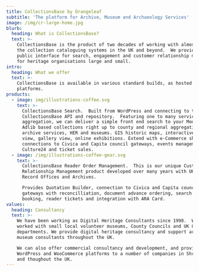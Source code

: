 ```yaml
---
title: CollectionsBase by Orangeleaf
subtitle: 'The platform for Archive, Museum and Archaeology Services'
image: /img/cr-large-home.jpg
blurb:
  heading: What is CollectionsBase?
  text: >-
    CollectionsBase is the product of two decades of working with almost all of
    the collection cataloguing systems in the UK and beyond.  We provide the
    public interface for search, engagement and customer relationship management
    for heritage organisations large and small.
intro:
  heading: What we offer
  text: >-
    CollectionsBase is available in various standard builds, as hosted web
    platforms.
products:
  - image: img/illustrations-coffee.svg
    text: >-
      CollectionsBase Search.  Built from WordPress and connecting to the
      CollectionsBase API and repository.  Featuring one to many services in one
      aggregation, we can deliver a simple front end search to your Modes or
      Adlib based collections right up to county and regional aggregations of
      archive services, HER and museums. GIS historic maps, interactive timeline
      view, gallery view, online exhibitions. Extend with e-Commerce shop,
      connections to Civica and Capita council gateways, events management with
      Culture24 and ticket sales.
  - image: /img/illustrations-coffee-gear.svg
    text: >-
      CollectionsBase Reader Order Management.  This is our unique Customer
      Relationship Management product developed over many years with UK County
      Record Offices and Archives.  

      Provides Quotation Builder, connection to Civica and Capita council
      gateways with reconcilliation, document advance ordering, search room
      booking, reader tickets and integration with ARA Card.
values:
  heading: Consultancy
  text: >-
    We have been working as Digital Heritage Consultants since 1998.  We've
    worked with small local volunteer museums, County Councils and UK Government
    departments. We provide digital heritage consultancy and support archive and
    museum consultants throughout the UK.

    We can also offer commercial consultancy and development, and provide
    WordPress and WooCommerce platforms to a number of companies in Shropshire
    and thoughout the UK.
---
```


